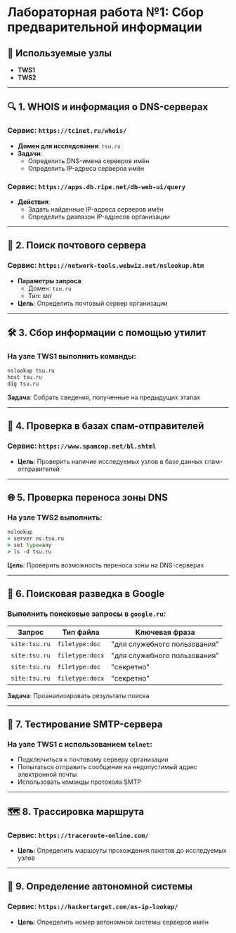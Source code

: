 # Лабораторная работа №1: Сбор предварительной информации

## 📍 Используемые узлы
- **TWS1**
- **TWS2**

---

## 🔍 1. WHOIS и информация о DNS-серверах

### Сервис: `https://tcinet.ru/whois/`
- **Домен для исследования**: `tsu.ru`
- **Задачи**:
  - Определить DNS-имена серверов имён
  - Определить IP-адреса серверов имён

### Сервис: `https://apps.db.ripe.net/db-web-ui/query`
- **Действия**:
  - Задать найденные IP-адреса серверов имён
  - Определить диапазон IP-адресов организации

---

## 📧 2. Поиск почтового сервера

### Сервис: `https://network-tools.webwiz.net/nslookup.htm`
- **Параметры запроса**:
  - Домен: `tsu.ru`
  - Тип: `ANY`
- **Цель**: Определить почтовый сервер организации

---

## 🛠️ 3. Сбор информации с помощью утилит

### На узле TWS1 выполнить команды:
```bash
nslookup tsu.ru
host tsu.ru
dig tsu.ru
```
**Задача**: Собрать сведения, полученные на предыдущих этапах

---

## 🚫 4. Проверка в базах спам-отправителей

### Сервис: `https://www.spamcop.net/bl.shtml`
- **Цель**: Проверить наличие исследуемых узлов в базе данных спам-отправителей

---

## 🌐 5. Проверка переноса зоны DNS

### На узле TWS2 выполнить:
```cmd
nslookup
> server ns.tsu.ru
> set type=any
> ls -d tsu.ru
```
**Цель**: Проверить возможность переноса зоны на DNS-серверах

---

## 🔎 6. Поисковая разведка в Google

### Выполнить поисковые запросы в `google.ru`:

| Запрос | Тип файла | Ключевая фраза |
|--------|-----------|----------------|
| `site:tsu.ru` | `filetype:doc` | "для служебного пользования" |
| `site:tsu.ru` | `filetype:docx` | "для служебного пользования" |
| `site:tsu.ru` | `filetype:doc` | "секретно" |
| `site:tsu.ru` | `filetype:docx` | "секретно" |

**Задача**: Проанализировать результаты поиска

---

## 📨 7. Тестирование SMTP-сервера

### На узле TWS1 с использованием `telnet`:
- Подключиться к почтовому серверу организации
- Попытаться отправить сообщение на недопустимый адрес электронной почты
- Использовать команды протокола SMTP

---

## 🗺️ 8. Трассировка маршрута

### Сервис: `https://traceroute-online.com/`
- **Цель**: Определить маршруты прохождения пакетов до исследуемых узлов

---

## 🔢 9. Определение автономной системы

### Сервис: `https://hackertarget.com/as-ip-lookup/`
- **Цель**: Определить номер автономной системы серверов имён
